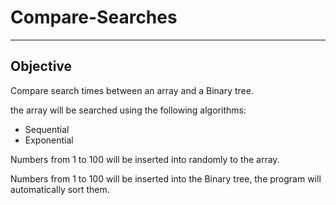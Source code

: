 # Compare-Searches
***
## Objective
Compare search times between an array and a Binary tree.

the array will be searched using the following algorithms:
* Sequential
* Exponential

Numbers from 1 to 100 will be inserted into randomly to the array.

Numbers from 1 to 100 will be inserted into the Binary tree, the program will automatically sort them.

